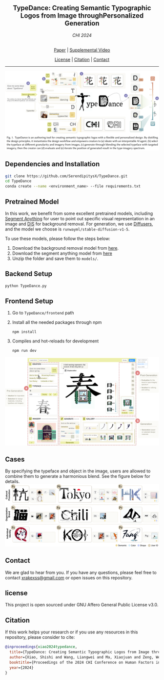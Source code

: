 <h2 align="center">TypeDance: Creating Semantic Typographic Logos from Image throughPersonalized Generation</h2>

<div align="center"><i>CHI 2024</i></div>

<!-- <br> -->

<!-- <img src="assets/teaser.gif" width="100%"> -->

<br>

<p align="center">
  <a href="https://arxiv.org/abs/2401.11094">Paper</a> |
  <a href="https://github.com/SerendipitysX/TypeDance.git">Supplemental Video</a>
</p>

<p align="center">
  <a href="#license">License</a> |
  <a href="#citation">Citation</a> |
  <a href="#contact">Contact</a>
</p>

---


![figures/teaser.png](figures/teaser.png) 

## **Dependencies and Installation**

```bash
git clone https://github.com/SerendipitysX/TypeDance.git
cd TypeDance
conda create --name <environment_name> --file requirements.txt
```

## Pretrained Model

In this work, we benefit from some excellent pretrained models, including [Segment Anything](https://github.com/facebookresearch/segment-anything) for user to point out specific visual representation in an image and [DIS](https://github.com/xuebinqin/DIS) for background removal. For generation, we use [Diffusers](https://github.com/huggingface/diffusers), and the model we choose is `runwayml/stable-diffusion-v1-5`.

To use these models, please follow the steps below:

1. Download the background removal model from [here](https://drive.google.com/file/d/1XHIzgTzY5BQHw140EDIgwIb53K659ENH/view).
2. Download the segment anything model from [here](https://dl.fbaipublicfiles.com/segment_anything/sam_vit_h_4b8939.pth)
3. Unzip the folder and save them to `models/`.

## Backend Setup

```bash
python TypeDance.py
```

## Frontend Setup

1. Go to `TypeDance/frontend` path

2. Install all the needed packages through npm

   ```
   npm install
   ```

3. Compiles and hot-reloads for development

   ```
   npm run dev
   ```
![figures/interface.png](figures/interface.png)

## Cases
By specifying the typeface and object in the image, users are allowed to combine them to generate a harmonious blend. See the figure below for details.
![figures/case2.png](figures/case2.png)

## **Contact**

We are glad to hear from you. If you have any questions, please feel free to contact [xrakexss@gmail.com](mailto:xrakexss@gmail.com) or open issues on this repository.

## **license**
This project is open sourced under GNU Affero General Public License v3.0.

## Citation
If this work helps your research or if you use any resources in this repository, please consider to cite:

```bibtex
@inproceedings{xiao2024typedance,
  title={TypeDance: Creating Semantic Typographic Logos from Image throughPersonalized Generation},
  author={Xiao, Shishi and Wang, Liangwei and Ma, Xiaojuan and Zeng, Wei},
  booktitle={Proceedings of the 2024 CHI Conference on Human Factors in Computing Systems},
  year={2024}
}
```